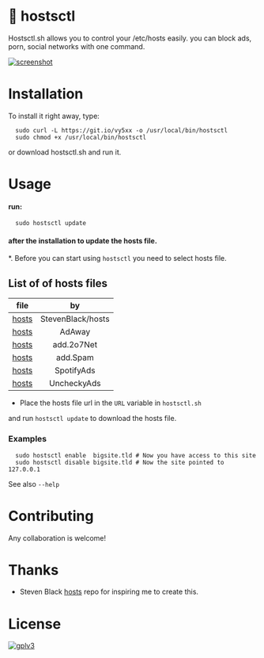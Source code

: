 # :no_entry_sign: hostsctl

Hostsctl.sh allows you to control your /etc/hosts easily. you can block ads, porn, social networks with one command.

[![screenshot](https://raw.githubusercontent.com/wiki/0xl3vi/hostsctl/cast.gif)](cast)


# Installation

To install it right away, type: 

```{bash}
  sudo curl -L https://git.io/vy5xx -o /usr/local/bin/hostsctl
  sudo chmod +x /usr/local/bin/hostsctl
```

or download hostsctl.sh and run it.

# Usage

#### run:

```{bash}
  sudo hostsctl update
```

#### after the installation to update the hosts file.

*. Before you can start using `hostsctl` you need to select hosts file.

## List of of hosts files

file   | by 
-------|:------:
[hosts](https://github.com/StevenBlack/hosts/blob/master/readme.md#list-of-all-hosts-file-variants) | StevenBlack/hosts
[hosts](https://raw.githubusercontent.com/AdAway/adaway.github.io/master/hosts.txt) | AdAway
[hosts](https://raw.githubusercontent.com/AdAway/adaway.github.io/master/hosts.txt) | add.2o7Net
[hosts](https://raw.githubusercontent.com/FadeMind/hosts.extras/master/add.Spam/hosts) | add.Spam
[hosts](https://raw.githubusercontent.com/FadeMind/hosts.extras/master/SpotifyAds/hosts) | SpotifyAds
[hosts](https://raw.githubusercontent.com/FadeMind/hosts.extras/master/UncheckyAds/hosts) | UncheckyAds


* Place the hosts file url in the `URL` variable in `hostsctl.sh`

and run `hostsctl update` to download the hosts file.

### Examples

```{bash}
  sudo hostsctl enable  bigsite.tld # Now you have access to this site
  sudo hostsctl disable bigsite.tld # Now the site pointed to 127.0.0.1
```

See also `--help`

# Contributing

Any collaboration is welcome!

# Thanks

* Steven Black [hosts](https://github.com/StevenBlack/hosts) repo for inspiring me to create this.


# License

[![gplv3](https://www.gnu.org/graphics/gplv3-127x51.png)](gplv3)
